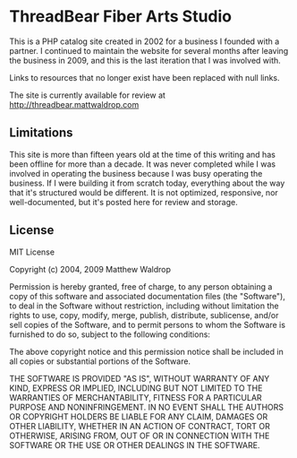 # ThreadBear Fiber Arts Studio

This is a PHP catalog site created in 2002 for a business I founded with a
partner. I continued to maintain the website for several months after leaving
the business in 2009, and this is the last iteration that I was involved with.

Links to resources that no longer exist have been replaced with null links.

The site is currently available for review at http://threadbear.mattwaldrop.com

## Limitations

This site is more than fifteen years old at the time of this writing
and has been offline for more than a decade. It was never completed while
I was involved in operating the business because I was busy operating the
business. If I were building it from scratch today, everything about the way
that it's structured would be different. It is not optimized, responsive, nor
well-documented, but it's posted here for review and storage.

## License

MIT License

Copyright (c) 2004, 2009 Matthew Waldrop

Permission is hereby granted, free of charge, to any person obtaining a copy
of this software and associated documentation files (the "Software"), to deal
in the Software without restriction, including without limitation the rights
to use, copy, modify, merge, publish, distribute, sublicense, and/or sell
copies of the Software, and to permit persons to whom the Software is
furnished to do so, subject to the following conditions:

The above copyright notice and this permission notice shall be included in all
copies or substantial portions of the Software.

THE SOFTWARE IS PROVIDED "AS IS", WITHOUT WARRANTY OF ANY KIND, EXPRESS OR
IMPLIED, INCLUDING BUT NOT LIMITED TO THE WARRANTIES OF MERCHANTABILITY,
FITNESS FOR A PARTICULAR PURPOSE AND NONINFRINGEMENT. IN NO EVENT SHALL THE
AUTHORS OR COPYRIGHT HOLDERS BE LIABLE FOR ANY CLAIM, DAMAGES OR OTHER
LIABILITY, WHETHER IN AN ACTION OF CONTRACT, TORT OR OTHERWISE, ARISING FROM,
OUT OF OR IN CONNECTION WITH THE SOFTWARE OR THE USE OR OTHER DEALINGS IN THE
SOFTWARE.
